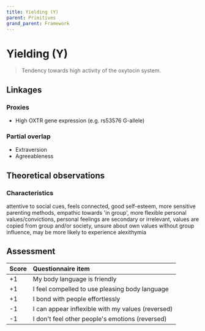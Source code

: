 ```yaml
---
title: Yielding (Y)
parent: Primitives
grand_parent: Framework
---
```


# Yielding (Y)

>Tendency towards high activity of the oxytocin system.

## Linkages

### Proxies

* High OXTR gene expression (e.g. rs53576 G-allele)

### Partial overlap

* Extraversion
* Agreeableness

## Theoretical observations

### Characteristics

attentive to social cues, feels connected, good self-esteem, more sensitive parenting methods, empathic towards 'in group', more flexible personal values/convictions, personal feelings are secondary or irrelevant, values are copied from group and/or society, unsure about own values without group influence, may be more likely to experience alexithymia

## Assessment

| Score | Questionnaire item |
| :-----| :--------- |
| +1    | My body language is friendly | 
| +1    | I feel compelled to use pleasing body language | 
| +1    | I bond with people effortlessly |
| -1    | I can appear inflexible with my values (reversed) |
| -1    | I don't feel other people's emotions (reversed) |